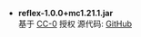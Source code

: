 - **reflex-1.0.0+mc1.21.1.jar**  
  基于 [CC-0](https://creativecommons.org/publicdomain/zero/1.0/) 授权
  源代码: [GitHub](https://github.com/Tythee/Minecraft-Reflex)